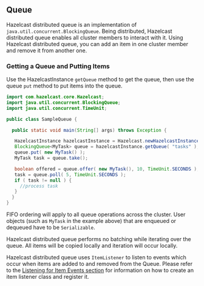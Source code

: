 ## Queue

Hazelcast distributed queue is an implementation of `java.util.concurrent.BlockingQueue`. Being distributed, Hazelcast distributed queue enables all cluster members to interact with it. Using Hazelcast distributed queue, you can add an item in one cluster member and remove it from another one.

### Getting a Queue and Putting Items

Use the HazelcastInstance `getQueue` method to get the queue, then use the queue `put` method to put items into the queue.

```java
import com.hazelcast.core.Hazelcast;
import java.util.concurrent.BlockingQueue;
import java.util.concurrent.TimeUnit;

public class SampleQueue {

  public static void main(String[] args) throws Exception {

   HazelcastInstance hazelcastInstance = Hazelcast.newHazelcastInstance();
   BlockingQueue<MyTask> queue = hazelcastInstance.getQueue( "tasks" );
   queue.put( new MyTask() );
   MyTask task = queue.take();

   boolean offered = queue.offer( new MyTask(), 10, TimeUnit.SECONDS );
   task = queue.poll( 5, TimeUnit.SECONDS );
   if ( task != null ) {
     //process task
   }
  }
}
```


FIFO ordering will apply to all queue operations across the cluster. User objects (such as `MyTask` in the example above) that are enqueued or dequeued have to be `Serializable`.

Hazelcast distributed queue performs no batching while iterating over the queue. All items will be copied locally and iteration will occur locally.

Hazelcast distributed queue uses `ItemListener` to listen to events which occur when items are added to and removed from the Queue. Please refer to the [Listening for Item Events section](#listening-for-item-events) for information on how to create an item listener class and register it.
